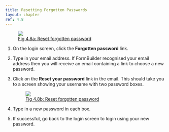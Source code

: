 ```yaml
---
title: Resetting Forgotten Passwords
layout: chapter
ref: 4.8
---
```

<div>
<a href="{{ "/assets/images/phwforms_loginscreen.png" | prepend: site.url }}" data-lightbox="resetpassword-image" data-title="Fig 4.8a: Reset forgotten password">
  <figure>
    <img src="{{ "/assets/images/phwforms_loginscreen_small.png" | prepend: site.url }}" />
    <figcaption>Fig 4.8a: Reset forgotten password</figcaption>
  </figure>
</a>
</div>

1. On the login screen, click the **Forgotten password** link.

2. Type in your email address.
    If FormBuilder recognised your email address then you will receive an email containing
    a link to choose a new password.

3. Click on the **Reset your password** link in the email.
    This should take you to a screen showing your username with two password boxes.

    <div>
    <a href="{{ "/assets/images/phwforms_resetpassword.png" | prepend: site.url }}" data-lightbox="resetpassword-image" data-title="Fig 4.8b: Reset forgotten password">
      <figure>
        <img src="{{ "/assets/images/phwforms_resetpassword_small.png" | prepend: site.url }}" />
        <figcaption>Fig 4.8b: Reset forgotten password</figcaption>
      </figure>
    </a>
    </div>

4. Type in a new password in each box.

5. If successful, go back to the login screen to login using your new password.
